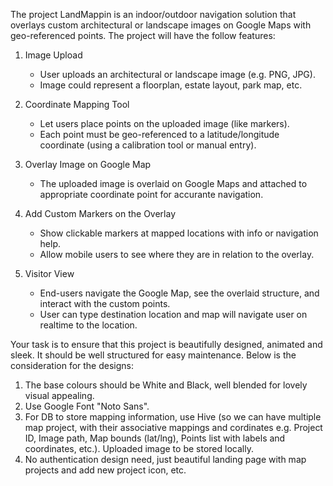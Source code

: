 The project LandMappin is an indoor/outdoor navigation solution that overlays custom architectural or landscape images on Google Maps with geo-referenced points. The project will have the follow features:

1. Image Upload
    - User uploads an architectural or landscape image (e.g. PNG, JPG).
    - Image could represent a floorplan, estate layout, park map, etc.

2. Coordinate Mapping Tool
    - Let users place points on the uploaded image (like markers).
    - Each point must be geo-referenced to a latitude/longitude coordinate (using a calibration tool or manual entry).

3. Overlay Image on Google Map
    - The uploaded image is overlaid on Google Maps and attached to appropriate coordinate point for accurante navigation.

4. Add Custom Markers on the Overlay
    - Show clickable markers at mapped locations with info or navigation help.
    - Allow mobile users to see where they are in relation to the overlay.

5. Visitor View
    - End-users navigate the Google Map, see the overlaid structure, and interact with the custom points.
    - User can type destination location and map will navigate user on realtime to the location.

Your task is to ensure that this project is beautifully designed, animated and sleek. It should be well structured for easy maintenance. Below is the consideration for the designs:

1. The base colours should be White and Black, well blended for lovely visual appealing.
2. Use Google Font "Noto Sans".
3. For DB to store mapping information, use Hive (so we can have multiple map project, with their associative mappings and cordinates e.g. Project ID, Image path, Map bounds (lat/lng), Points list with labels and coordinates, etc.). Uploaded image to be stored locally.
4. No authentication design need, just beautiful landing page with map projects and add new project icon, etc.
